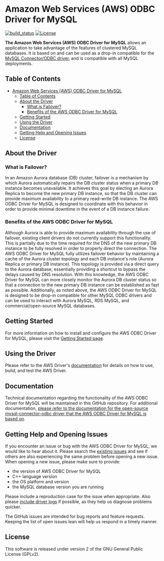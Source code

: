 # Amazon Web Services (AWS) ODBC Driver for MySQL

[![build_status](https://github.com/awslabs/aws-mysql-odbc/actions/workflows/main.yml/badge.svg)](https://github.com/awslabs/aws-mysql-odbc/actions/workflows/main.yml)
[![License](https://img.shields.io/badge/license-GPLv2-blue)](LICENSE)

**The Amazon Web Services (AWS) ODBC Driver for MySQL** allows an application to take advantage of the features of clustered MySQL databases. It is based on and can be used as a drop-in compatible for the [MySQL Connector/ODBC driver](https://github.com/mysql/mysql-connector-odbc/), and is compatible with all MySQL deployments.

## Table of Contents
- [Amazon Web Services (AWS) ODBC Driver for MySQL](#amazon-web-services-aws-odbc-driver-for-mysql)
  - [Table of Contents](#table-of-contents)
  - [About the Driver](#about-the-driver)
    - [What is Failover?](#what-is-failover)
    - [Benefits of the AWS ODBC Driver for MySQL](#benefits-of-the-aws-odbc-driver-for-mysql)
  - [Getting Started](#getting-started)
  - [Using the Driver](#using-the-driver)
  - [Documentation](#documentation)
  - [Getting Help and Opening Issues](#getting-help-and-opening-issues)
  - [License](#license)

## About the Driver

### What is Failover?
In an Amazon Aurora database (DB) cluster, failover is a mechanism by which Aurora automatically repairs the DB cluster status when a primary DB instance becomes unavailable. It achieves this goal by electing an Aurora Replica to become the new primary DB instance, so that the DB cluster can provide maximum availability to a primary read-write DB instance. The AWS ODBC Driver for MySQL is designed to coordinate with this behavior in order to provide minimal downtime in the event of a DB instance failure.

### Benefits of the AWS ODBC Driver for MySQL
Although Aurora is able to provide maximum availability through the use of failover, existing client drivers do not currently support this functionality. This is partially due to the time required for the DNS of the new primary DB instance to be fully resolved in order to properly direct the connection. The AWS ODBC Driver for MySQL fully utilizes failover behavior by maintaining a cache of the Aurora cluster topology and each DB instance's role (Aurora Replica or primary DB instance). This topology is provided via a direct query to the Aurora database, essentially providing a shortcut to bypass the delays caused by DNS resolution. With this knowledge, the AWS ODBC Driver for MySQL can more closely monitor the Aurora DB cluster status so that a connection to the new primary DB instance can be established as fast as possible. Additionally, as noted above, the AWS ODBC Driver for MySQL is designed to be drop-in compatible for other MySQL ODBC drivers and can be used to interact with Aurora MySQL, RDS MySQL, and commercial/open-source MySQL databases.

## Getting Started
For more information on how to install and configure the AWS ODBC Driver for MySQL, please visit the [Getting Started page](./docs/GettingStarted.md).

## Using the Driver
Please refer to the AWS Driver's [documentation](./docs/Documentation.md) for details on how to use, build, and test the AWS Driver.

## Documentation
Technical documentation regarding the functionality of the AWS ODBC Driver for MySQL will be maintained in this GitHub repository. For additional documentation, [please refer to the documentation for the open-source mysql-connector-odbc driver that the AWS ODBC Driver for MySQL is based on](https://dev.mysql.com/doc/connector-cpp/8.0/en/).

## Getting Help and Opening Issues
If you encounter an issue or bug with the AWS ODBC Driver for MySQL, we would like to hear about it. Please search the [existing issues](https://github.com/awslabs/aws-mysql-odbc/issues) and see if others are also experiencing the same problem before opening a new issue. When opening a new issue, please make sure to provide: 

- the version of AWS ODBC Driver for MySQL
- C++ language version
- the OS platform and version
- the MySQL database version you are running

Please include a reproduction case for the issue when appropriate. Also please [include driver logs](./docs/using-the-aws-driver/UsingTheAwsDriver.md#logging) if possible, as they help us diagnose problems quicker. 

The GitHub issues are intended for bug reports and feature requests. Keeping the list of open issues lean will help us respond in a timely manner.

## License
This software is released under version 2 of the GNU General Public License (GPLv2).